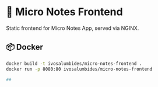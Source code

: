 # 🧾 Micro Notes Frontend

Static frontend for Micro Notes App, served via NGINX.

## 📦 Docker

```bash
docker build -t ivosalumbides/micro-notes-frontend .
docker run -p 8080:80 ivosalumbides/micro-notes-frontend

##